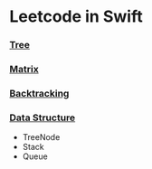 # Leetcode in Swift

### [Tree]()

### [Matrix]()

### [Backtracking]()

### [Data Structure]()
- TreeNode
- Stack
- Queue
